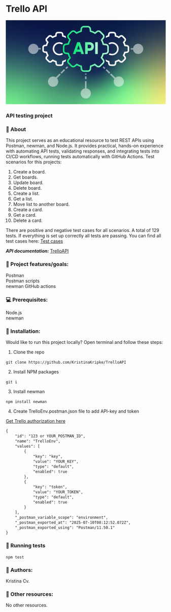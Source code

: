 # Trello API
![picture](/Blog-API.webp)
### API testing project

### 🌟 About
This project serves as an educational resource to test REST APIs using Postman, newman, and Node.js. It provides practical, hands-on experience with automating API tests, validating responses, and integrating tests into CI/CD workflows, running tests automatically with GitHub Actions. Test scenarios for this projects:   
1. Create a board.     
2. Get boards.       
3. Update board.      
4. Delete board.     
5. Create a list.       
6. Get a list.     
7. Move list to another board.      
8. Create a card.      
9. Get a card.       
10. Delete a card.         

There are positive and negative test cases for all scenarios. A total of 129 tests. If everything is set up correctly all tests are passing.
You can find all test cases here: [Test cases](/testCases.md)

***API documentation:*** [TrelloAPI](https://developer.atlassian.com/cloud/trello/rest/api-group-actions/#api-group-actions)

### 🎯 Project features/goals:  
Postman  
Postman scripts   
newman
GitHub actions  

### 💻 Prerequisites:  
Node.js  
newman 

### 🏃 Installation:  
Would like to run this project locally? Open terminal and follow these steps:

1. Clone the repo

```git clone https://github.com/KristinaKripke/TrelloAPI ```

2. Install NPM packages

```git i```

3. Install newman

```npm install newman```

4. Create TrelloEnv.postman.json file to add API-key and token

[Get Trello authorization here](https://developer.atlassian.com/cloud/trello/power-ups/rest-api-client/#client-initialization)

```
{
	"id": "123 or YOUR_POSTMAN_ID",
	"name": "TrelloEnv",
	"values": [
		{
			"key": "key",
			"value": "YOUR_KEY",
			"type": "default",
			"enabled": true
		},
		{
			"key": "token",
			"value": "YOUR_TOKEN",
			"type": "default",
			"enabled": true
		}
	],
	"_postman_variable_scope": "environment",
	"_postman_exported_at": "2025-07-10T08:12:52.072Z",
	"_postman_exported_using": "Postman/11.50.1"
}
```

### 🧪 Running tests

```npm test```

### :book: Authors: 
Kristina Cv.

### 🔗 Other resources:   
No other resources.